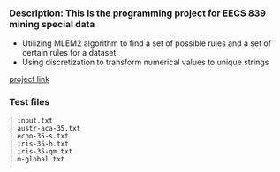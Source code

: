### Description: This is the programming project for EECS 839 mining special data
- Utilizing MLEM2 algorithm to find a set of possible rules and a set of certain rules for a dataset
- Using discretization to transform numerical values to unique strings

[project link](https://people.eecs.ku.edu/~jerzygb/proj-839-19.pdf)

### Test files
```
| input.txt
| austr-aca-35.txt
| echo-35-s.txt
| iris-35-h.txt
| iris-35-qm.txt
| m-global.txt
```
